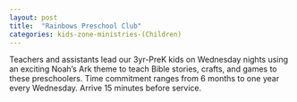 ```yaml
---
layout: post
title:  "Rainbows Preschool Club"
categories: kids-zone-ministries-(Children)
---
```


Teachers and assistants lead our 3yr-PreK kids on Wednesday nights using an exciting Noah’s Ark theme to teach Bible stories, crafts, and games to these preschoolers. Time commitment ranges from 6 months to one year every Wednesday. Arrive 15 minutes before service. 